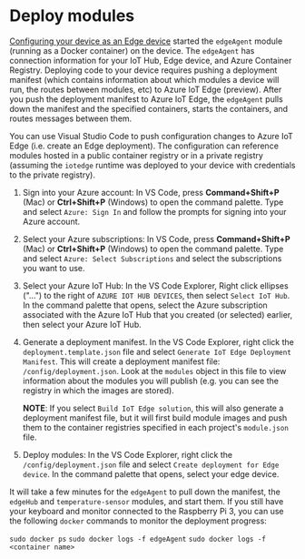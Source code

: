 # Deploy modules

[Configuring your device as an Edge device](CONFIGURE-EDGE-DEVICE.md) started the `edgeAgent` module (running as a Docker container) on the device. The `edgeAgent` has connection information for your IoT Hub, Edge device, and Azure Container Registry. Deploying code to your device requires pushing a deployment manifest (which contains information about which modules a device will run, the routes between modules, etc) to Azure IoT Edge (preview). After you push the deployment manifest to Azure IoT Edge, the `edgeAgent` pulls down the manifest and the specified containers, starts the containers, and routes messages between them.

You can use Visual Studio Code to push configuration changes to Azure IoT Edge (i.e. create an Edge deployment). The configuration can reference modules hosted in a public container registry or in a private registry (assuming the `iotedge` runtime was deployed to your device with credentials to the private registry).

1. Sign into your Azure account: In VS Code, press **Command+Shift+P** (Mac) or **Ctrl+Shift+P** (Windows) to open the command palette.  Type and select `Azure: Sign In` and follow the prompts for signing into your Azure account.
1. Select your Azure subscriptions: In VS Code, press **Command+Shift+P** (Mac) or **Ctrl+Shift+P** (Windows) to open the command palette.  Type and select `Azure: Select Subscriptions` and select the subscriptions you want to use.
1. Select your Azure IoT Hub: In the VS Code Explorer, Right click ellipses ("...") to the right of `AZURE IOT HUB DEVICES`, then select `Select IoT Hub`. In the command palette that opens, select the Azure subscription associated with the Azure IoT Hub that you created (or selected) earlier, then select your Azure IoT Hub.
1. Generate a deployment manifest. In the VS Code Explorer, right click the `deployment.template.json` file and select `Generate IoT Edge Deployment Manifest`. This will create a deployment manifest file: `/config/deployment.json`. Look at the `modules` object in this file to view information about the modules you will publish (e.g. you can see the registry in which the images are stored).

    **NOTE**: If you select `Build IoT Edge solution`, this will also generate a deployment manifest file, but it will first build module images and push them to the container registries specified in each project's `module.json` file.

1. Deploy modules: In the VS Code Explorer, right click the `/config/deployment.json` file and select `Create deployment for Edge device`. In the command palette that opens, select your edge device.

It will take a few minutes for the `edgeAgent` to pull down the manifest, the `edgeHub` and `temperature-sensor` modules, and start them. If you still have your keyboard and monitor connected to the Raspberry Pi 3, you can use the following `docker` commands to monitor the deployment progress:

`sudo docker ps`
`sudo docker logs -f edgeAgent`
`sudo docker logs -f <container name>`